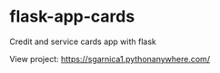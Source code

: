 # flask-app-cards

Credit and service cards app with flask

View project: https://sgarnica1.pythonanywhere.com/
